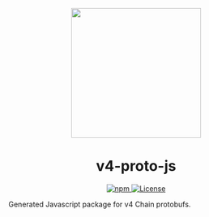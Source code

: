<p align="center"><img src="https://dydx.exchange/icon.svg?" width="256" /></p>

<h1 align="center">v4-proto-js</h1>

<div align="center">
  <a href='https://www.npmjs.com/package/@dydxprotocol/v4-proto'>
    <img src='https://img.shields.io/npm/v/@dydxprotocol/v4-proto.svg' alt='npm'/>
  </a>
  <a href='https://github.com/dydxprotocol/v4-chain/blob/main/v4-proto-js/LICENSE'>
    <img src='https://img.shields.io/badge/License-AGPL_v3-blue.svg' alt='License' />
  </a>
</div>

Generated Javascript package for v4 Chain protobufs.

